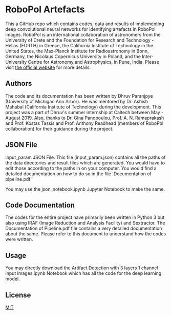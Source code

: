 # RoboPol Artefacts

This a GitHub repo which contains codes, data and results of implementing deep convolutional neural networks for identifying artefacts in RoboPol images. RoboPol is an international collaboration of astronomers from the University of Crete and the Foundation for Research and Technology - Hellas (FORTH) in Greece, the California Institute of Technology in the United States, the Max-Planck Institute for Radioastronomy in Bonn, Germany, the Nicolaus Copernicus University in Poland, and the Inter-University Centre for Astronomy and Astrophysics, in Pune, India. Please visit [the official website](https://www.robopol.org) for more details.

## Authors
The code and its documentation has been written by Dhruv Paranjpye (University of Michigan Ann Arbor). He was mentored by Dr. Ashish Mahabal (California Institute of Technology) during the development. This project was a part of Dhruv's summer internship at Caltech between May - August 2019. Also, thanks to Dr. Gina Panopoulou, Prof. A. N. Ramaprakash and Prof. Kostas Tassis and Prof. Anthony Readhead (members of RoboPol collaboration) for their guidance during the project.

## JSON File

input_param JSON File:
This file (input_param.json) contains all the paths of the data directories and result files which are generated. You would have to edit those according to the paths in on your computer. You would find a detailed documentation on how to do so in the file 'Documentation of pipeline.pdf'

You may use the json_notebook.ipynb Jupyter Notebook to make the same. 

## Code Documentation
The codes for the entire project have primarily been written in Python 3 but also using IRAF (Image Reduction and Analysis Facility) and Sextractor. The Documentation of Pipeline.pdf file contains a very detailed documentation about the same. Please refer to this document to understand how the codes were written. 


## Usage
You may directly download the Artifact Detection with 3 layers 1 channel input images.ipynb Notebook which has all the code for the deep learning model.


## License
[MIT](https://choosealicense.com/licenses/mit/)
